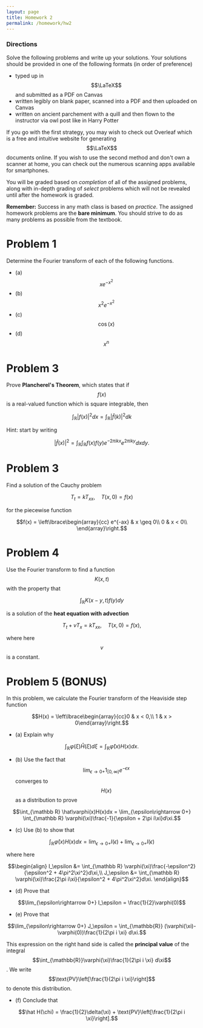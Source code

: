```yaml
---
layout: page
title: Homework 2
permalink: /homework/hw2
---
```


### Directions
Solve the following problems and write up your solutions.  Your solutions should be provided in one of the following formats (in order of preference)
* typed up in $$\LaTeX$$ and submitted as a PDF on Canvas
* written legibly on blank paper, scanned into a PDF and then uploaded on Canvas
* written on ancient parchement with a quill and then flown to the instructor via owl post like in Harry Potter

If you go with the first strategy, you may wish to check out Overleaf which is a free and intuitive website for generating $$\LaTeX$$ documents online.
If you wish to use the second method and don't own a scanner at home, you can check out the numerous scanning apps available for smartphones.

You will be graded based on *completion* of all of the assigned problems, along with in-depth grading of *select* problems which will not be revealed until after the homework is graded.

**Remember:** Success in any math class is based on *practice*.  The assigned homework problems are the **bare minimum**.  You should strive to do as many problems as possible from the textbook.

# Problem 1

Determine the Fourier transform of each of the following functions.

* (a) $$xe^{-x^2}$$
* (b) $$x^2e^{-x^2}$$
* (c) $$\cos(x)$$
* (d) $$x^n$$

# Problem 3

Prove **Plancherel's Theorem**, which states that if $$f(x)$$ is a real-valued function which is square integrable, then

$$\int_{\mathbb{R}} \lvert f(x)\rvert^2 dx = \int_{\mathbb{R}} \lvert \hat f(k)\rvert^2 dk$$

Hint: start by writing

$$\lvert \hat f(x)\rvert^2 = \int_{\mathbb{R}}\int_{\mathbb{R}} f(x)f(y)e^{-2\pi ikx}e^{2\pi iky}dxdy.$$

# Problem 3

Find a solution of the Cauchy problem

$$T_t = kT_{xx},\quad T(x,0) = f(x)$$

for the piecewise function

$$f(x) = \left\lbrace\begin{array}{cc}
e^{-ax} & x \geq 0\\
0 & x < 0\\
\end{array}\right.$$

# Problem 4

Use the Fourier transform to find a function $$K(x,t)$$ with the property that

$$\int_{\mathbb{R}} K(x-y,t)f(y)dy$$

is a solution of the **heat equation with advection**

$$T_t + vT_x = kT_{xx},\quad T(x,0) = f(x),$$

where here $$v$$ is a constant.


# Problem 5 (BONUS)

In this problem, we calculate the Fourier transform of the Heaviside step function

$$H(x) = \left\lbrace\begin{array}{cc}0 & x < 0,\\ 1 & x > 0\end{array}\right.$$

* (a) Explain why

$$\int_{\mathbb R} \varphi(\xi)\hat H(\xi) d\xi =  \int_{\mathbb R} \hat\varphi(x)H(x)dx.$$

* (b) Use the fact that $$\lim_{\epsilon\rightarrow 0+} 1_{[0,\infty)} e^{-\epsilon x}$$ converges to $$H(x)$$ as a distribution to prove

$$\int_{\mathbb R} \hat\varphi(x)H(x)dx = \lim_{\epsilon\rightarrow 0+} \int_{\mathbb R} \varphi(\xi)\frac{-1}{\epsilon + 2\pi i\xi}d\xi.$$

* (c) Use (b) to show that

$$\int_{\mathbb R} \hat\varphi(x)H(x)dx = \lim_{\epsilon\rightarrow 0+} I(\epsilon) + \lim_{\epsilon\rightarrow 0+} I(\epsilon)$$

where here

$$\begin{align}
I_\epsilon &= \int_{\mathbb R} \varphi(\xi)\frac{-\epsilon^2}{\epsilon^2 + 4\pi^2\xi^2}d\xi,\\
J_\epsilon &= \int_{\mathbb R} \varphi(\xi)\frac{2\pi i\xi}{\epsilon^2 + 4\pi^2\xi^2}d\xi.
\end{align}$$

* (d) Prove that

$$\lim_{\epsilon\rightarrow 0+} I_\epsilon = \frac{1}{2}\varphi(0)$$

* (e) Prove that 

$$\lim_{\epsilon\rightarrow 0+} J_\epsilon = \int_{\mathbb{R}} (\varphi(\xi)-\varphi(0))\frac{1}{2\pi i \xi} d\xi.$$

This expression on the right hand side is called the **principal value** of the integral $$\int_{\mathbb{R}}\varphi(\xi)\frac{1}{2\pi i \xi} d\xi$$.
We write $$\text{PV}\left[\frac{1}{2\pi i \xi}\right]$$ to denote this distribution.

* (f) Conclude that 

$$\hat H(\chi) = \frac{1}{2}\delta(\xi) + \text{PV}\left[\frac{1}{2\pi i \xi}\right].$$


